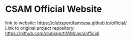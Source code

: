 # CSAM Official Website

link to website: https://clubsportifamcasa.github.io/official/ <br />
Link to original project repository: https://github.com/clubsportifAMcasa/official
